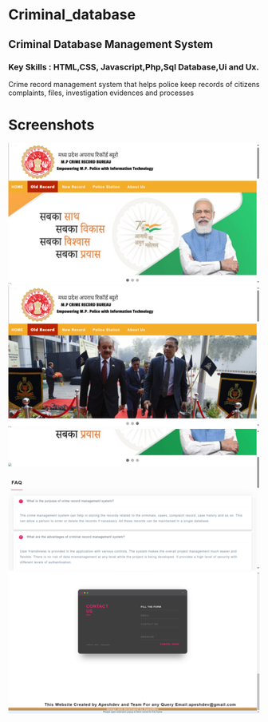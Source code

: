 # Criminal_database
<h2>Criminal Database Management System</h2>
<h3>
Key Skills : HTML,CSS,
Javascript,Php,Sql Database,Ui and Ux.
</h3>
<p>Crime record management system that helps police keep records of citizens complaints, files, investigation evidences and processes</p>
<h1> Screenshots</h1>
<img src="https://github.com/apeshdev/criminal-database-management/blob/main/preview%20(home%202).png?raw=true" alt="imagewithmodi">
<img src="https://github.com/apeshdev/criminal-database-management/blob/main/preview%20(home%201).png?raw=true" alt="image">
<img src="https://github.com/apeshdev/criminal-database-management/blob/main/preview(home%203).png?raw=true" alt="image0">
<img src="https://github.com/apeshdev/criminal-database-management/blob/main/preview(home%205).png?raw=true" alt="anand">



